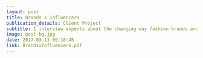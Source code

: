```yaml
---
layout: post
title: Brands x Influencers 
publication_details: Client Project
subtitle: I interview experts about the changing way fashion brands are working with celebrities and influencers, and identify emerging trends that are gaining traction.
image: post-bg.jpg
date: 2017-03-13 00:10:45
link: BrandsxInfluencers.pdf
---
```

